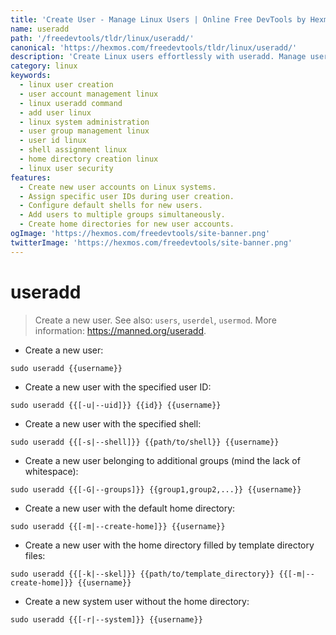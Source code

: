 ```yaml
---
title: 'Create User - Manage Linux Users | Online Free DevTools by Hexmos'
name: useradd
path: '/freedevtools/tldr/linux/useradd/'
canonical: 'https://hexmos.com/freedevtools/tldr/linux/useradd/'
description: 'Create Linux users effortlessly with useradd. Manage user accounts, assign groups, and configure home directories. Free online tool, no registration required.'
category: linux
keywords:
  - linux user creation
  - user account management linux
  - linux useradd command
  - add user linux
  - linux system administration
  - user group management linux
  - user id linux
  - shell assignment linux
  - home directory creation linux
  - linux user security
features:
  - Create new user accounts on Linux systems.
  - Assign specific user IDs during user creation.
  - Configure default shells for new users.
  - Add users to multiple groups simultaneously.
  - Create home directories for new user accounts.
ogImage: 'https://hexmos.com/freedevtools/site-banner.png'
twitterImage: 'https://hexmos.com/freedevtools/site-banner.png'
---
```


# useradd

> Create a new user.
> See also: `users`, `userdel`, `usermod`.
> More information: <https://manned.org/useradd>.

- Create a new user:

`sudo useradd {{username}}`

- Create a new user with the specified user ID:

`sudo useradd {{[-u|--uid]}} {{id}} {{username}}`

- Create a new user with the specified shell:

`sudo useradd {{[-s|--shell]}} {{path/to/shell}} {{username}}`

- Create a new user belonging to additional groups (mind the lack of whitespace):

`sudo useradd {{[-G|--groups]}} {{group1,group2,...}} {{username}}`

- Create a new user with the default home directory:

`sudo useradd {{[-m|--create-home]}} {{username}}`

- Create a new user with the home directory filled by template directory files:

`sudo useradd {{[-k|--skel]}} {{path/to/template_directory}} {{[-m|--create-home]}} {{username}}`

- Create a new system user without the home directory:

`sudo useradd {{[-r|--system]}} {{username}}`
